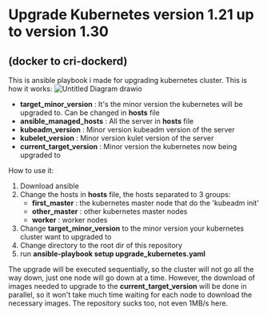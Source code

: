 # Upgrade Kubernetes version 1.21 up to version 1.30 
## (docker to cri-dockerd)

This is ansible playbook i made for upgrading kubernetes cluster.
This is how it works:
![Untitled Diagram drawio](https://github.com/cecep-91/upgrade_kubernetes/assets/148958846/dcfab26c-79b4-4762-8f2e-d029fcc5a48f)


- **target_minor_version**     : It's the minor version the kubernetes will be upgraded to. Can be changed in **hosts** file
- **ansible_managed_hosts**    : All the server in **hosts** file
- **kubeadm_version**          : Minor version kubeadm version of the server
- **kubelet_version**          : Minor version kulet version of the server
- **current_target_version**   : Minor version the kubernetes now being upgraded to

How to use it:
1. Download ansible
2. Change the hosts in **hosts** file, the hosts separated to 3 groups:
   - **first_master**  : the kubernetes master node that do the 'kubeadm init'
   - **other_master**  : other kubernetes master nodes
   - **worker**        : worker nodes
3. Change **target_minor_version** to the minor version your kubernetes cluster want to upgraded to
4. Change directory to the root dir of this repository
5. run **ansible-playbook setup upgrade_kubernetes.yaml**

The upgrade will be executed sequentially, so the cluster will not go all the way down, just one node will go down at a time. However, the download of images needed to upgrade to the **current_target_version** will be done in parallel, so it won't take much time waiting for each node to download the necessary images. The repository sucks too, not even 1MB/s here.
